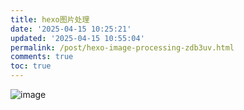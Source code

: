 ```yaml
---
title: hexo图片处理
date: '2025-04-15 10:25:21'
updated: '2025-04-15 10:55:04'
permalink: /post/hexo-image-processing-zdb3uv.html
comments: true
toc: true
---
```






![image](assets/image-20250415102554-8wfe13b.png)

‍
